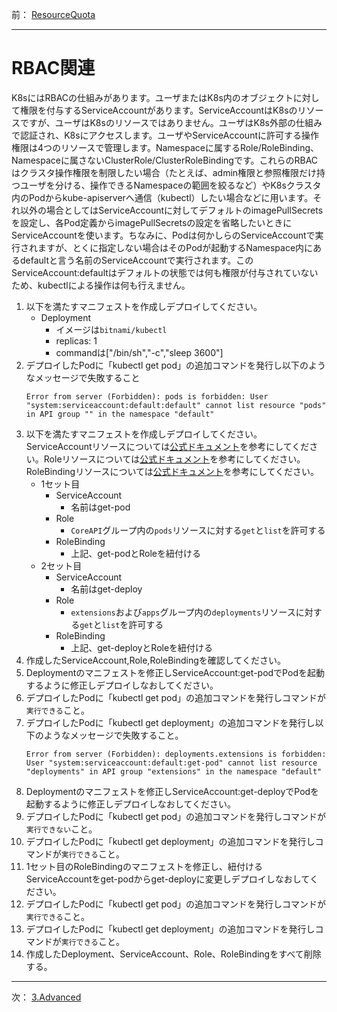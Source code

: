 前： [ResourceQuota](ResourceQuota.md)  

---

# RBAC関連
K8sにはRBACの仕組みがあります。ユーザまたはK8s内のオブジェクトに対して権限を付与するServiceAccountがあります。ServiceAccountはK8sのリソースですが、ユーザはK8sのリソースではありません。ユーザはK8s外部の仕組みで認証され、K8sにアクセスします。ユーザやServiceAccountに許可する操作権限は4つのリソースで管理します。Namespaceに属するRole/RoleBinding、Namespaceに属さないClusterRole/ClusterRoleBindingです。これらのRBACはクラスタ操作権限を制限したい場合（たとえば、admin権限と参照権限だけ持つユーザを分ける、操作できるNamespaceの範囲を絞るなど）やK8sクラスタ内のPodからkube-apiserverへ通信（kubectl）したい場合などに用います。それ以外の場合としてはServiceAccountに対してデフォルトのimagePullSecretsを設定し、各Pod定義からimagePullSecretsの設定を省略したいときにServiceAccountを使います。ちなみに、Podは何かしらのServiceAccountで実行されますが、とくに指定しない場合はそのPodが起動するNamespace内にあるdefaultと言う名前のServiceAccountで実行されます。このServiceAccount:defaultはデフォルトの状態では何も権限が付与されていないため、kubectlによる操作は何も行えません。

1. 以下を満たすマニフェストを作成しデプロイしてください。
   - Deployment
     - イメージは``bitnami/kubectl``
     - replicas: 1
     - commandは["/bin/sh","-c","sleep 3600"]
2. デプロイしたPodに「kubectl get pod」の追加コマンドを発行し以下のようなメッセージで失敗すること
   ```
   Error from server (Forbidden): pods is forbidden: User "system:serviceaccount:default:default" cannot list resource "pods" in API group "" in the namespace "default"
   ```
3. 以下を満たすマニフェストを作成しデプロイしてください。ServiceAccountリソースについては[公式ドキュメント](https://kubernetes.io/docs/tasks/configure-pod-container/configure-service-account/)を参考にしてください。Roleリソースについては[公式ドキュメント](https://kubernetes.io/docs/reference/access-authn-authz/rbac/#role-and-clusterrole)を参考にしてください。RoleBindingリソースについては[公式ドキュメント](https://kubernetes.io/docs/reference/access-authn-authz/rbac/#rolebinding-and-clusterrolebinding)を参考にしてください。
   - 1セット目
     - ServiceAccount
       - 名前はget-pod
     - Role
       - ``CoreAPI``グループ内の``pods``リソースに対する``get``と``list``を許可する
     - RoleBinding
       - 上記、get-podとRoleを紐付ける
   - 2セット目  
     - ServiceAccount
       - 名前はget-deploy
     - Role
       - ``extensions``および``apps``グループ内の``deployments``リソースに対する``get``と``list``を許可する
     - RoleBinding
       - 上記、get-deployとRoleを紐付ける
4. 作成したServiceAccount,Role,RoleBindingを確認してください。
5. Deploymentのマニフェストを修正しServiceAccount:get-podでPodを起動するように修正しデプロイしなおしてください。
6. デプロイしたPodに「kubectl get pod」の追加コマンドを発行しコマンドが``実行できる``こと。
7. デプロイしたPodに「kubectl get deployment」の追加コマンドを発行し以下のようなメッセージで失敗すること。
   ```
   Error from server (Forbidden): deployments.extensions is forbidden: User "system:serviceaccount:default:get-pod" cannot list resource "deployments" in API group "extensions" in the namespace "default"
   ```
8. Deploymentのマニフェストを修正しServiceAccount:get-deployでPodを起動するように修正しデプロイしなおしてください。
9. デプロイしたPodに「kubectl get pod」の追加コマンドを発行しコマンドが``実行できない``こと。
10. デプロイしたPodに「kubectl get deployment」の追加コマンドを発行しコマンドが``実行できる``こと。
11. 1セット目のRoleBindingのマニフェストを修正し、紐付けるServiceAccountをget-podからget-deployに変更しデプロイしなおしてください。
12. デプロイしたPodに「kubectl get pod」の追加コマンドを発行しコマンドが``実行できる``こと。
13. デプロイしたPodに「kubectl get deployment」の追加コマンドを発行しコマンドが``実行できる``こと。
14. 作成したDeployment、ServiceAccount、Role、RoleBindingをすべて削除する。

---

次： [3.Advanced](../../3.Advanced)  
